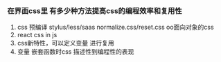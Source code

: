 ### 在界面css里 有多少种方法提高css的编程效率和复用性

1. css 预编译 stylus/less/saas normalize.css/reset.css oo面向对象的css
2. react css in js
3. css新特性，可以定义变量 进行复用
4. 变量 嵌套函数时css 描述性到编程性的表现